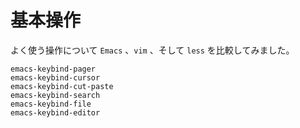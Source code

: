 # 基本操作

よく使う操作について ``Emacs`` 、``vim`` 、そして ``less`` を比較してみました。

```{toctree}
emacs-keybind-pager
emacs-keybind-cursor
emacs-keybind-cut-paste
emacs-keybind-search
emacs-keybind-file
emacs-keybind-editor
```

